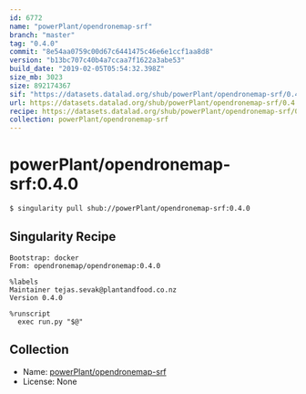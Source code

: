 ```yaml
---
id: 6772
name: "powerPlant/opendronemap-srf"
branch: "master"
tag: "0.4.0"
commit: "8e54aa0759c00d67c6441475c46e6e1ccf1aa8d8"
version: "b13bc707c40b4a7ccaa7f1622a3abe53"
build_date: "2019-02-05T05:54:32.398Z"
size_mb: 3023
size: 892174367
sif: "https://datasets.datalad.org/shub/powerPlant/opendronemap-srf/0.4.0/2019-02-05-8e54aa07-b13bc707/b13bc707c40b4a7ccaa7f1622a3abe53.simg"
url: https://datasets.datalad.org/shub/powerPlant/opendronemap-srf/0.4.0/2019-02-05-8e54aa07-b13bc707/
recipe: https://datasets.datalad.org/shub/powerPlant/opendronemap-srf/0.4.0/2019-02-05-8e54aa07-b13bc707/Singularity
collection: powerPlant/opendronemap-srf
---
```


# powerPlant/opendronemap-srf:0.4.0

```bash
$ singularity pull shub://powerPlant/opendronemap-srf:0.4.0
```

## Singularity Recipe

```singularity
Bootstrap: docker
From: opendronemap/opendronemap:0.4.0

%labels
Maintainer tejas.sevak@plantandfood.co.nz
Version 0.4.0

%runscript
  exec run.py "$@"
```

## Collection

 - Name: [powerPlant/opendronemap-srf](https://github.com/powerPlant/opendronemap-srf)
 - License: None

